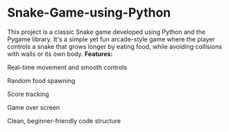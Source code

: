 # Snake-Game-using-Python
This project is a classic Snake game developed using Python and the Pygame library. It's a simple yet fun arcade-style game where the player controls a snake that grows longer by eating food, while avoiding collisions with walls or its own body.
**Features:**

Real-time movement and smooth controls

Random food spawning

Score tracking

Game over screen 

Clean, beginner-friendly code structure
